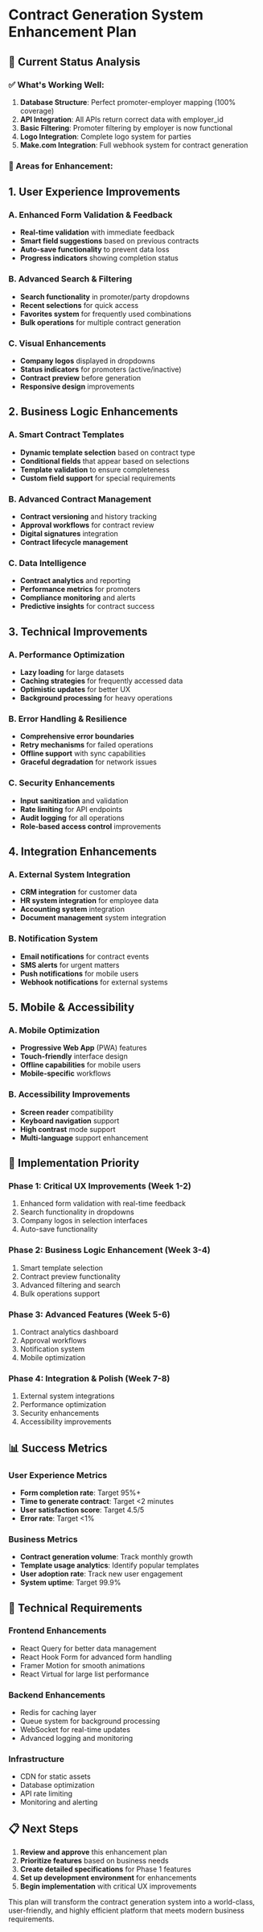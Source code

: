 # Contract Generation System Enhancement Plan

## 🎯 Current Status Analysis

### ✅ What's Working Well:
1. **Database Structure**: Perfect promoter-employer mapping (100% coverage)
2. **API Integration**: All APIs return correct data with employer_id
3. **Basic Filtering**: Promoter filtering by employer is now functional
4. **Logo Integration**: Complete logo system for parties
5. **Make.com Integration**: Full webhook system for contract generation

### 🔧 Areas for Enhancement:

## 1. **User Experience Improvements**

### A. Enhanced Form Validation & Feedback
- **Real-time validation** with immediate feedback
- **Smart field suggestions** based on previous contracts
- **Auto-save functionality** to prevent data loss
- **Progress indicators** showing completion status

### B. Advanced Search & Filtering
- **Search functionality** in promoter/party dropdowns
- **Recent selections** for quick access
- **Favorites system** for frequently used combinations
- **Bulk operations** for multiple contract generation

### C. Visual Enhancements
- **Company logos** displayed in dropdowns
- **Status indicators** for promoters (active/inactive)
- **Contract preview** before generation
- **Responsive design** improvements

## 2. **Business Logic Enhancements**

### A. Smart Contract Templates
- **Dynamic template selection** based on contract type
- **Conditional fields** that appear based on selections
- **Template validation** to ensure completeness
- **Custom field support** for special requirements

### B. Advanced Contract Management
- **Contract versioning** and history tracking
- **Approval workflows** for contract review
- **Digital signatures** integration
- **Contract lifecycle management**

### C. Data Intelligence
- **Contract analytics** and reporting
- **Performance metrics** for promoters
- **Compliance monitoring** and alerts
- **Predictive insights** for contract success

## 3. **Technical Improvements**

### A. Performance Optimization
- **Lazy loading** for large datasets
- **Caching strategies** for frequently accessed data
- **Optimistic updates** for better UX
- **Background processing** for heavy operations

### B. Error Handling & Resilience
- **Comprehensive error boundaries**
- **Retry mechanisms** for failed operations
- **Offline support** with sync capabilities
- **Graceful degradation** for network issues

### C. Security Enhancements
- **Input sanitization** and validation
- **Rate limiting** for API endpoints
- **Audit logging** for all operations
- **Role-based access control** improvements

## 4. **Integration Enhancements**

### A. External System Integration
- **CRM integration** for customer data
- **HR system integration** for employee data
- **Accounting system** integration
- **Document management** system integration

### B. Notification System
- **Email notifications** for contract events
- **SMS alerts** for urgent matters
- **Push notifications** for mobile users
- **Webhook notifications** for external systems

## 5. **Mobile & Accessibility**

### A. Mobile Optimization
- **Progressive Web App** (PWA) features
- **Touch-friendly** interface design
- **Offline capabilities** for mobile users
- **Mobile-specific** workflows

### B. Accessibility Improvements
- **Screen reader** compatibility
- **Keyboard navigation** support
- **High contrast** mode support
- **Multi-language** support enhancement

## 🚀 Implementation Priority

### Phase 1: Critical UX Improvements (Week 1-2)
1. Enhanced form validation with real-time feedback
2. Search functionality in dropdowns
3. Company logos in selection interfaces
4. Auto-save functionality

### Phase 2: Business Logic Enhancement (Week 3-4)
1. Smart template selection
2. Contract preview functionality
3. Advanced filtering and search
4. Bulk operations support

### Phase 3: Advanced Features (Week 5-6)
1. Contract analytics dashboard
2. Approval workflows
3. Notification system
4. Mobile optimization

### Phase 4: Integration & Polish (Week 7-8)
1. External system integrations
2. Performance optimization
3. Security enhancements
4. Accessibility improvements

## 📊 Success Metrics

### User Experience Metrics
- **Form completion rate**: Target 95%+
- **Time to generate contract**: Target <2 minutes
- **User satisfaction score**: Target 4.5/5
- **Error rate**: Target <1%

### Business Metrics
- **Contract generation volume**: Track monthly growth
- **Template usage analytics**: Identify popular templates
- **User adoption rate**: Track new user engagement
- **System uptime**: Target 99.9%

## 🔧 Technical Requirements

### Frontend Enhancements
- React Query for better data management
- React Hook Form for advanced form handling
- Framer Motion for smooth animations
- React Virtual for large list performance

### Backend Enhancements
- Redis for caching layer
- Queue system for background processing
- WebSocket for real-time updates
- Advanced logging and monitoring

### Infrastructure
- CDN for static assets
- Database optimization
- API rate limiting
- Monitoring and alerting

## 📋 Next Steps

1. **Review and approve** this enhancement plan
2. **Prioritize features** based on business needs
3. **Create detailed specifications** for Phase 1 features
4. **Set up development environment** for enhancements
5. **Begin implementation** with critical UX improvements

This plan will transform the contract generation system into a world-class, user-friendly, and highly efficient platform that meets modern business requirements.
